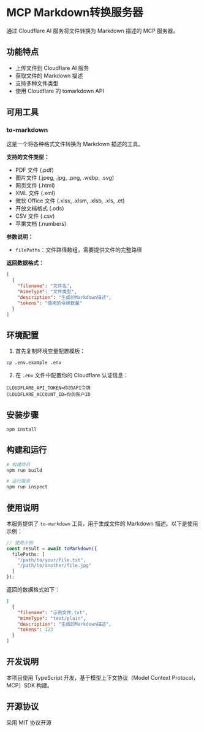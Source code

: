 # MCP Markdown转换服务器

通过 Cloudflare AI 服务将文件转换为 Markdown 描述的 MCP 服务器。

## 功能特点

- 上传文件到 Cloudflare AI 服务
- 获取文件的 Markdown 描述
- 支持多种文件类型
- 使用 Cloudflare 的 tomarkdown API

## 可用工具

### to-markdown

这是一个将各种格式文件转换为 Markdown 描述的工具。

**支持的文件类型：**
- PDF 文件 (.pdf)
- 图片文件 (.jpeg, .jpg, .png, .webp, .svg)
- 网页文件 (.html)
- XML 文件 (.xml)
- 微软 Office 文件 (.xlsx, .xlsm, .xlsb, .xls, .et)
- 开放文档格式 (.ods)
- CSV 文件 (.csv)
- 苹果文档 (.numbers)

**参数说明：**
- `filePaths`：文件路径数组，需要提供文件的完整路径

**返回数据格式：**
```json
[
  {
    "filename": "文件名",
    "mimeType": "文件类型",
    "description": "生成的Markdown描述",
    "tokens": "使用的令牌数量"
  }
]
```

## 环境配置

1. 首先复制环境变量配置模板：

```bash
cp .env.example .env
```

2. 在 `.env` 文件中配置你的 Cloudflare 认证信息：

```
CLOUDFLARE_API_TOKEN=你的API令牌
CLOUDFLARE_ACCOUNT_ID=你的账户ID
```

## 安装步骤

```bash
npm install
```

## 构建和运行

```bash
# 构建项目
npm run build

# 运行服务
npm run inspect
```

## 使用说明

本服务提供了 `to-markdown` 工具，用于生成文件的 Markdown 描述。以下是使用示例：

```typescript
// 使用示例
const result = await toMarkdown({
  filePaths: [
    "/path/to/your/file.txt",
    "/path/to/another/file.jpg"
  ]
});
```

返回的数据格式如下：

```json
[
  {
    "filename": "示例文件.txt",
    "mimeType": "text/plain",
    "description": "生成的Markdown描述",
    "tokens": 123
  }
]
```

## 开发说明

本项目使用 TypeScript 开发，基于模型上下文协议（Model Context Protocol，MCP）SDK 构建。

## 开源协议

采用 MIT 协议开源
